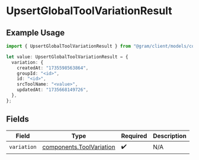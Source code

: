 # UpsertGlobalToolVariationResult

## Example Usage

```typescript
import { UpsertGlobalToolVariationResult } from "@gram/client/models/components";

let value: UpsertGlobalToolVariationResult = {
  variation: {
    createdAt: "1735598563864",
    groupId: "<id>",
    id: "<id>",
    srcToolName: "<value>",
    updatedAt: "1735668149726",
  },
};
```

## Fields

| Field                                                                | Type                                                                 | Required                                                             | Description                                                          |
| -------------------------------------------------------------------- | -------------------------------------------------------------------- | -------------------------------------------------------------------- | -------------------------------------------------------------------- |
| `variation`                                                          | [components.ToolVariation](../../models/components/toolvariation.md) | :heavy_check_mark:                                                   | N/A                                                                  |
